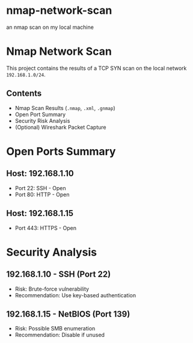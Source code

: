 # nmap-network-scan
an nmap scan on my local machine

# Nmap Network Scan

This project contains the results of a TCP SYN scan on the local network `192.168.1.0/24`.

## Contents

- Nmap Scan Results (`.nmap`, `.xml`, `.gnmap`)
- Open Port Summary
- Security Risk Analysis
- (Optional) Wireshark Packet Capture

# Open Ports Summary

## Host: 192.168.1.10
- Port 22: SSH - Open
- Port 80: HTTP - Open

## Host: 192.168.1.15
- Port 443: HTTPS - Open

# Security Analysis

## 192.168.1.10 - SSH (Port 22)
- Risk: Brute-force vulnerability
- Recommendation: Use key-based authentication

## 192.168.1.15 - NetBIOS (Port 139)
- Risk: Possible SMB enumeration
- Recommendation: Disable if unused
